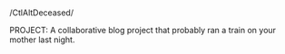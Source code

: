 # 
/CtlAltDeceased/
    
PROJECT:
A collaborative blog project that probably ran a train on your mother last night. 
